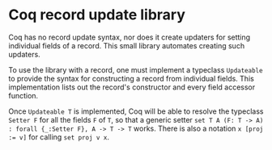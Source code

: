 # Coq record update library

Coq has no record update syntax, nor does it create updaters for setting individual fields of a record. This small library automates creating such updaters.

To use the library with a record, one must implement a typeclass `Updateable` to provide the syntax for constructing a record from individual fields. This implementation lists out the record's constructor and every field accessor function.

Once `Updateable T` is implemented, Coq will be able to resolve the typeclass `Setter F` for all the fields `F` of `T`, so that a generic setter `set T A (F: T -> A) : forall {_:Setter F}, A -> T -> T` works. There is also a notation `x [proj := v]` for calling `set proj v x`.
